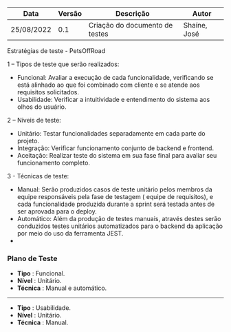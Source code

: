 | Data | Versão | Descrição | Autor |
|--------|-----------|---------------|---------|
| 25/08/2022 | 0.1 | Criação do documento de testes | Shaíne, José|


Estratégias de teste - PetsOffRoad

1 – Tipos de teste que serão realizados:

- Funcional: Avaliar a execução de cada funcionalidade, verificando se está alinhado ao que foi combinado com cliente e se atende aos requisitos solicitados.
- Usabilidade: Verificar a intuitividade e entendimento do sistema aos olhos do usuário.

2 – Niveis de teste:

- Unitário: Testar funcionalidades separadamente em cada parte do projeto.
- Integração: Verificar funcionamento conjunto de backend e frontend.
- Aceitação: Realizar teste do sistema em sua fase final para avaliar seu funcionamento completo.

3 - Técnicas de teste:

- Manual: Serão produzidos casos de teste unitário pelos membros da equipe responsáveis pela fase de testagem ( equipe de requisitos), e cada funcionalidade produzida durante a sprint será testada antes de ser aprovada para o deploy.
- Automático: Além da produção de testes manuais, através destes serão conduzidos testes unitários automatizados para o backend da aplicação por meio do uso da ferramenta JEST.
-

### Plano de Teste

- **Tipo** : Funcional.
- **Nível** : Unitário.
- **Técnica** : Manual e automático.

--------------------------------------------------------------------

- **Tipo** : Usabilidade.
- **Nível** : Unitário.
- **Técnica** : Manual.